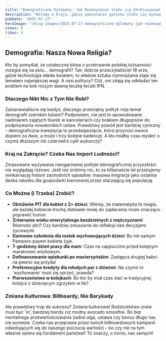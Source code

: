 ```yaml
---
title: "Demograficzne Dylematy: Jak Rozmnażanie Stało się Ekskluzywnym Kluczem do Przetrwania"
description: "Witamy w kraju, gdzie powielanie gatunku stało się wyzwaniem większym niż udział w Kongresie WOŚP, a politycy boją się długofalowych inwestycji bardziej niż rekiny podatkowe nowych ulg!"
pubDate: "2025-07-17"
heroImage: "/blog-images/2025-07-17-demograficzne-dylematy-jak-rozmnaanie-stao-si-ekskluzywnym-kluczem-do-przetrwania.png"
views: 0
likes: 0
---
```


## Demografia: Nasza Nowa Religia?

Kto by pomyślał, że ostateczna bitwa o przetrwanie polskiej tożsamości rozegra się na polu... demografii? Tak, dobrze przeczytaliście! W erze, gdzie technologia włada światem, to właśnie sztuka rozmnażania staje się tematem największej wagi. A nasi politycy? Cóż, oni zdają się odkładać ten problem na bok niczym dawną teczkę teczki IPN.

### Dlaczego Nikt Nic z Tym Nie Robi?

Zastanawialiście się kiedyś, dlaczego przeciętny polityk mija temat demografii szerokim łukiem? Podpowiem, nie jest to spowodowane nadmiarem zajętych biurek w kancelariach czy brakiem długopisów do podpisywania nowatorskich ustaw. Prawdziwy powód jest bardziej cyniczny – demograficzna inwestycja to przedsięwzięcie, które przynosi owoce dopiero za dwie, a może i trzy kolejne kadencje. A kto miałby czas myśleć o czymś dłuższym niż czteroletni cykl wyborczy?

### Kraj na Zakręcie? Czeka Nas Import Ludności?

Zmasowane wyzywania nieogarnianej polityki demograficznej przyszłości nie wyglądają różowo. Jeśli nie zrobimy nic, to za kilkanaście lat przeżyjemy reinkarnację historii zachodnich sąsiadów: masowa imigracja jako ostatnia deska ratunku dla gospodarki kierowanej przez starzejącą się populację.

### **Co Można (i Trzeba) Zrobić?**

- **Obniżenie PIT dla kobiet z 2+ dzieci**: Wiemy, że matematyka to magia, ale każdej kobiecie trochę złotówek mniej do zapłacenia może znacząco poprawić humor.
- **Zrównanie wieku emerytalnego bezdzietnych z mężczyznami**: Równość płci? Czy bardziej zmuszanie do refleksji nad decyzjami życiowymi.
- **Darmowe szkolenia dla matek wychowujących dzieci**: Bo nie samym Pampers-payem kobieta żyje.
- **7-godzinny dzień pracy dla mam**: Czas na cappuccino przed kolejnym maratonem wózkowym.
- **Dofinansowanie opiekunki po macierzyńskim**: Zastępca drugiej babci na pewno się przyda!
- **Preferencyjne kredyty dla młodych par z dziećmi**: Na czymś to 'wychowanie' musi się oprzeć, prawda?
- **Pierwszeństwo w kolejkach**: Bo kto by miał czas stać w tradycyjnej kolejce z dziecięcym zgrzytem w tle?

### Zmiana Kulturowa: Billboardy, Nie Barykady

Ale prawdziwy trop do sukcesu? Zmiana kulturowa! Rodzicielstwo znów musi być 'in', bardziej trendy niż modny avocado smoothie. Bo bez mentalnego przewartościowania żadna ulga, ustawa czy bonus długo nas nie poniesie. Czeka nas przeprawa przez tumult billboardowych kampanii odwołujących się do naszego poczucia wartości – bo czy nie na tym właśnie opiera się fundament państwa? To znaczy, o ironio, nas samych!